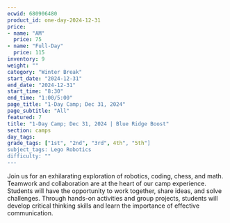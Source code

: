 ```yaml
---
ecwid: 680906480
product_id: one-day-2024-12-31
price:
- name: "AM"
  price: 75
- name: "Full-Day"
  price: 115
inventory: 9
weight: ""
category: "Winter Break"
start_date: "2024-12-31"
end_date: "2024-12-31"
start_time: "8:30"
end_time: "1:00/5:00"
page_title: "1-Day Camp; Dec 31, 2024"
page_subtitle: "All"
featured: 7
title: "1-Day Camp; Dec 31, 2024 | Blue Ridge Boost"
section: camps
day_tags: 
grade_tags: ["1st", "2nd", "3rd", 4th", "5th"]
subject_tags: Lego Robotics
difficulty: ""
---
```

Join us for an exhilarating exploration of robotics, coding, chess, and math. Teamwork and collaboration are at the heart of our camp experience. Students will have the opportunity to work together, share ideas, and solve challenges. Through hands-on activities and group projects, students will develop critical thinking skills and learn the importance of effective communication.
